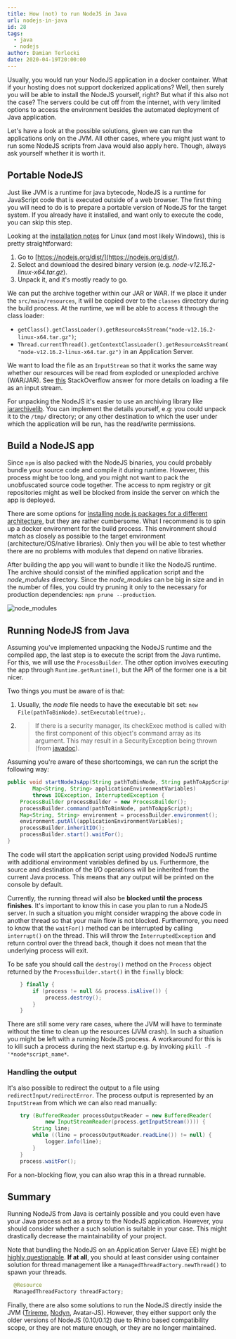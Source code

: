 ```yaml
---
title: How (not) to run NodeJS in Java
url: nodejs-in-java
id: 28
tags:
  - java
  - nodejs
author: Damian Terlecki
date: 2020-04-19T20:00:00
---
```


Usually, you would run your NodeJS application in a docker container. What if your hosting does not support dockerized applications? Well, then surely you will be able to install the NodeJS yourself, right? But what if this also not the case? The servers could be cut off from the internet, with very limited options to access the environment besides the automated deployment of Java application.

Let's have a look at the possible solutions, given we can run the applications only on the JVM. All other cases, where you might just want to run some NodeJS scripts from Java would also apply here. Though, always ask yourself whether it is worth it.

## Portable NodeJS

Just like JVM is a runtime for java bytecode, NodeJS is a runtime for JavaScript code that is executed outside of a web browser. The first thing you will need to do is to prepare a portable version of NodeJS for the target system. If you already have it installed, and want only to execute the code, you can skip this step.

Looking at the [installation notes](https://github.com/nodejs/help/wiki/Installation) for Linux (and most likely Windows), this is pretty straightforward:
1. Go to [https://nodejs.org/dist/](https://nodejs.org/dist/).
2. Select and download the desired binary version (e.g. *node-v12.16.2-linux-x64.tar.gz*).
3. Unpack it, and it's mostly ready to go.

We can put the archive together within our JAR or WAR. If we place it under the `src/main/resources`, it will be copied over to the `classes` directory during the build process. At the runtime, we will be able to access it through the class loader:
- `getClass().getClassLoader().getResourceAsStream("node-v12.16.2-linux-x64.tar.gz")`;
- `Thread.currentThread().getContextClassLoader().getResourceAsStream("node-v12.16.2-linux-x64.tar.gz")` in an Application Server.

We want to load the file as an `InputStream` so that it works the same way whether our resources will be read from exploded or unexploded archive (WAR/JAR). See [this](https://stackoverflow.com/questions/676250/different-ways-of-loading-a-file-as-an-inputstream) StackOverflow answer for more details on loading a file as an input stream.

For unpacking the NodeJS it's easier to use an archiving library like [jararchivelib](https://rauschig.org/jarchivelib/). You can implement the details yourself, e.g: you could unpack it to the `/tmp/` directory; or any other destination to which the user under which the application will be run, has the read/write permissions.

## Build a NodeJS app

Since `npm` is also packed with the NodeJS binaries, you could probably bundle your source code and compile it during runtime. However, this process might be too long, and you might not want to pack the unobfuscated source code together. The access to npm registry or git repositories might as well be blocked from inside the server on which the app is deployed.

There are some options for [installing node.js packages for a different architecture](https://stackoverflow.com/questions/24961623/installing-node-js-packages-for-different-architecture), but they are rather cumbersome. What I recommend is to spin up a docker environment for the build process. This environment should match as closely as possible to the target environment (architecture/OS/native libraries). Only then you will be able to test whether there are no problems with modules that depend on native libraries.

After building the app you will want to bundle it like the NodeJS runtime. The archive should consist of the minified application script and the *node_modules* directory. Since the *node_modules* can be big in size and in the number of files, you could try pruning it only to the necessary for production dependencies: `npm prune --production`.

<img src="/img/hq/node_modules.jpg" alt="node_modules" title="node_modules">

## Running NodeJS from Java

Assuming you've implemented unpacking the NodeJS runtime and the compiled app, the last step is to execute the script from the Java runtime. For this, we will use the `ProcessBuilder`. The other option involves executing the app through `Runtime.getRuntime()`, but the API of the former one is a bit nicer.

Two things you must be aware of is that:
1. Usually, the *node* file needs to have the executable bit set: `new File(pathToBinNode).setExecutable(true);`.
2. > If there is a security manager, its checkExec method is called with the first component of this object's command array as its argument. This may result in a SecurityException being thrown (from [javadoc](https://docs.oracle.com/javase/8/docs/api/java/lang/ProcessBuilder.html)).

Assuming you're aware of these shortcomings, we can run the script the following way:

```java
public void startNodeJsApp(String pathToBinNode, String pathToAppScript,
        Map<String, String> applicationEnvironmentVariables)
        throws IOException, InterruptedException {
    ProcessBuilder processBuilder = new ProcessBuilder();
    processBuilder.command(pathToBinNode, pathToAppScript);
    Map<String, String> environment = processBuilder.environment();
    environment.putAll(applicationEnvironmentVariables);
    processBuilder.inheritIO();
    processBuilder.start().waitFor();
}
```

The code will start the application script using provided NodeJS runtime with additional environment variables defined by us. Furthermore, the source and destination of the I/O operations will be inherited from the current Java process. This means that any output will be printed on the console by default. 

Currently, the running thread will also be **blocked until the process finishes**. It's important to know this in case you plan to run a NodeJS server. In such a situation you might consider wrapping the above code in another thread so that your main flow is not blocked. Furthermore, you need to know that the `waitFor()` method can be interrupted by calling `interrupt()` on the thread. This will throw the `InterruptedException` and return control over the thread back, though it does not mean that the underlying process will exit.

To be safe you should call the `destroy()` method on the `Process` object returned by the `ProcessBuilder.start()` in the `finally` block:
```java
    } finally {
        if (process != null && process.isAlive()) {
            process.destroy();
        }
    }
```

There are still some very rare cases, where the JVM will have to terminate without the time to clean up the resources (JVM crash). In such a situation you might be left with a running NodeJS process. A workaround for this is to kill such a process during the next startup e.g. by invoking `pkill -f '*node*script_name*`.


### Handling the output

It's also possible to redirect the output to a file using `redirectInput/redirectError`. The process output is represented by an `InputStream` from which we can also read manually:

```java
    try (BufferedReader processOutputReader = new BufferedReader(
            new InputStreamReader(process.getInputStream()))) {
        String line;
        while ((line = processOutputReader.readLine()) != null) {
            logger.info(line);
        }
    }
    process.waitFor();
```

For a non-blocking flow, you can also wrap this in a thread runnable.

## Summary

Running NodeJS from Java is certainly possible and you could even have your Java process act as a proxy to the NodeJS application. However, you should consider whether a such solution is suitable in your case. This might drastically decrease the maintainability of your project.

Note that bundling the NodeJS on an Application Server (Jave EE) might be [highly questionable](https://www.oracle.com/technetwork/java/restrictions-142267.html). **If at all**, you should at least consider using container solution for thread management like a `ManagedThreadFactory.newThread()` to spawn your threads.

```java
  @Resource
  ManagedThreadFactory threadFactory;
```

Finally, there are also some solutions to run the NodeJS directly inside the JVM ([Trireme](https://github.com/apigee/trireme), [Nodyn](https://www.nodyn.io), Avatar-JS). However, they either support only the older versions of NodeJS (0.10/0.12) due to Rhino based compatibility scope, or they are not mature enough, or they are no longer maintained.